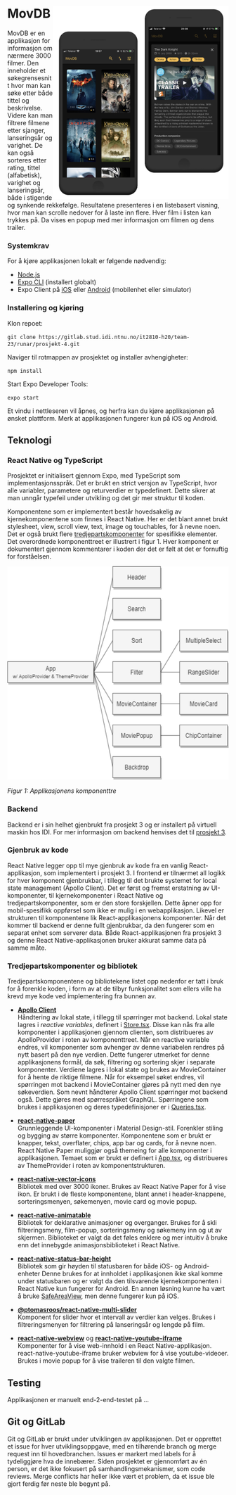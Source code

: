 # MovDB <img width="400" src="documentation/mockups.png" align="right">

MovDB er en applikasjon for informasjon om nærmere 3000 filmer. Den inneholder et søkegrensesnitt hvor man kan søke etter både tittel og beskrivelse. Videre kan man filtrere filmene etter sjanger, lanseringsår og varighet. De kan også sorteres etter rating, tittel (alfabetisk), varighet og lanseringsår, både i stigende og synkende rekkefølge. Resultatene presenteres i en listebasert visning, hvor man kan scrolle nedover for å laste inn flere. Hver film i listen kan trykkes på. Da vises en popup med mer informasjon om filmen og dens trailer.

### Systemkrav

For å kjøre applikasjonen lokalt er følgende nødvendig:

-   [Node.js](https://nodejs.org/en/download/)
-   [Expo CLI](https://docs.expo.io/workflow/expo-cli/) (installert globalt)
-   Expo Client på [iOS](https://apps.apple.com/app/apple-store/id982107779) eller [Android](https://play.google.com/store/apps/details?id=host.exp.exponent&referrer=www) (mobilenhet eller simulator)

### Installering og kjøring

Klon repoet:

```
git clone https://gitlab.stud.idi.ntnu.no/it2810-h20/team-23/runar/prosjekt-4.git
```

Naviger til rotmappen av prosjektet og installer avhengigheter:

```
npm install
```

Start Expo Developer Tools:

```
expo start
```

Et vindu i nettleseren vil åpnes, og herfra kan du kjøre applikasjonen på ønsket plattform. Merk at applikasjonen fungerer kun på iOS og Android.

## Teknologi

### React Native og TypeScript

Prosjektet er initialisert gjennom Expo, med TypeScript som implementasjonsspråk. Det er brukt en strict versjon av TypeScript, hvor alle variabler, parametere og returverdier er typedefinert. Dette sikrer at man unngår typefeil under utvikling og det gir mer struktur til koden.

Komponentene som er implementert består hovedsakelig av kjernekomponentene som finnes i React Native. Her er det blant annet brukt stylesheet, view, scroll view, text, image og touchables, for å nevne noen. Det er også brukt flere [tredjepartskomponenter](#tredjepartskomponenter) for spesifikke elementer. Det overordnede komponenttreet er illustrert i figur 1. Hver komponent er dokumentert gjennom kommentarer i koden der det er følt at det er fornuftig for forståelsen.

<img width="556" height="485" src="documentation/component_tree.png">

_Figur 1: Applikasjonens komponenttre_

### Backend

Backend er i sin helhet gjenbrukt fra prosjekt 3 og er installert på virtuell maskin hos IDI. For mer informasjon om backend henvises det til [prosjekt 3](https://gitlab.stud.idi.ntnu.no/it2810-h20/team-23/prosjekt-3).

### Gjenbruk av kode

React Native legger opp til mye gjenbruk av kode fra en vanlig React-applikasjon, som implementert i prosjekt 3. I frontend er tilnærmet all logikk for hver komponent gjenbrukbar, i tillegg til det brukte systemet for local state management (Apollo Client). Det er først og fremst erstatning av UI-komponenter, til kjernekomponenter i React Native og tredjepartskomponenter, som er den store forskjellen. Dette åpner opp for mobil-spesifikk oppførsel som ikke er mulig i en webapplikasjon. Likevel er strukturen til komponentene lik React-applikasjonens komponenter. Når det kommer til backend er denne fullt gjenbrukbar, da den fungerer som en separat enhet som serverer data. Både React-applikasjonen fra prosjekt 3 og denne React Native-applikasjonen bruker akkurat samme data på samme måte.

### Tredjepartskomponenter og bibliotek

Tredjepartskomponentene og bibliotekene listet opp nedenfor er tatt i bruk for å forenkle koden, i form av at de tilbyr funksjonalitet som ellers ville ha krevd mye kode ved implementering fra bunnen av.

-   **[Apollo Client](https://www.apollographql.com/docs/react/)**<br>
    Håndtering av lokal state, i tillegg til spørringer mot backend. Lokal state lagres i _reactive variables_, definert i [Store.tsx](Store.tsx). Disse kan nås fra alle komponenter i applikasjonen gjennom clienten, som distribueres av ApolloProvider i roten av komponenttreet. Når en reactive variable endres, vil komponenter som avhenger av denne variabelen rendres på nytt basert på den nye verdien. Dette fungerer utmerket for denne applikasjonens formål, da søk, filtrering og sortering skjer i separate komponenter. Verdiene lagres i lokal state og brukes av MovieContainer for å hente de riktige filmene. Når for eksempel søket endres, vil spørringen mot backend i MovieContainer gjøres på nytt med den nye søkeverdien. Som nevnt håndterer Apollo Client spørringer mot backend også. Dette gjøres med spørrespråket GraphQL. Spørringene som brukes i applikasjonen og deres typedefinisjoner er i [Queries.tsx](Queries.tsx).

-   **[react-native-paper](https://callstack.github.io/react-native-paper/)**<br>
    Grunnleggende UI-komponenter i Material Design-stil. Forenkler stiling og bygging av større komponenter. Komponentene som er brukt er knapper, tekst, overflater, chips, app bar og cards, for å nevne noen. React Native Paper muliggjør også themeing for alle komponenter i applikasjonen. Temaet som er brukt er definert i [App.tsx](App.tsx), og distribueres av ThemeProvider i roten av komponentstrukturen.

-   **[react-native-vector-icons](https://github.com/oblador/react-native-vector-icons)**<br>
    Bibliotek med over 3000 ikoner. Brukes av React Native Paper for å vise ikon. Er brukt i de fleste komponentene, blant annet i header-knappene, sorteringsmenyen, søkemenyen, movie card og movie popup.

-   **[react-native-animatable](https://github.com/oblador/react-native-animatable)**<br>
    Bibliotek for deklarative animasjoner og overganger. Brukes for å skli filtreringsmeny, film-popup, sorteringsmeny og søkemeny inn og ut av skjermen. Biblioteket er valgt da det føles enklere og mer intuitiv å bruke enn det innebygde animasjonsbiblioteket i React Native.

-   **[react-native-status-bar-height](https://www.npmjs.com/package/react-native-status-bar-height)**<br>
    Bibliotek som gir høyden til statusbaren for både iOS- og Android-enheter Denne brukes for at innholdet i applikasjonen ikke skal komme under statusbaren og er valgt da den tilsvarende kjernekomponenten i React Native kun fungerer for Android. En annen løsning kunne ha vært å bruke [SafeAreaView](https://reactnative.dev/docs/safeareaview), men denne fungerer kun på iOS.

-   **[@ptomasroos/react-native-multi-slider](https://github.com/ptomasroos/react-native-multi-slider)**<br>
    Komponent for slider hvor et intervall av verdier kan velges. Brukes i filtreringsmenyen for filtrering på lanseringsår og lengde på film.

-   **[react-native-webview](https://github.com/react-native-webview/react-native-webview)** og **[react-native-youtube-iframe](https://lonelycpp.github.io/react-native-youtube-iframe/)**<br>
    Komponenter for å vise web-innhold i en React Native-applikasjon. react-native-youtube-iframe bruker webview for å vise youtube-videoer. Brukes i movie popup for å vise traileren til den valgte filmen.

## Testing

Applikasjonen er manuelt end-2-end-testet på ...

## Git og GitLab

Git og GitLab er brukt under utviklingen av applikasjonen. Det er opprettet et issue for hver utviklingsoppgave, med en tilhørende branch og merge request inn til hovedbranchen. Issues er markert med labels for å tydeliggjøre hva de innebærer. Siden prosjektet er gjennomført av én person, er det ikke fokusert på samhandlingsmekanismer, som code reviews. Merge conflicts har heller ikke vært et problem, da et issue ble gjort ferdig før neste ble begynt på.
